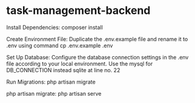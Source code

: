 # task-management-backend

Install Dependencies: composer install

Create Environment File: Duplicate the .env.example file and rename it to .env  using command cp .env.example .env

Set Up Database: Configure the database connection settings in the .env file according to your local environment. Use the mysql for DB_CONNECTION instead sqlite at line no. 22

Run Migrations:  php artisan migrate

php artisan migrate: php artisan serve


 
 
 
